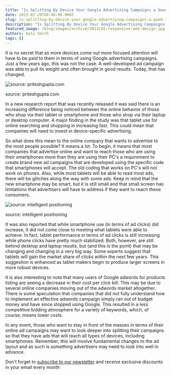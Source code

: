 ```yaml
---
title: "Is Splitting By Device Your Google Advertising Campaigns a Good Idea?"
date: 2013-02-20T04:46:00.000Z
slug: is-splitting-by-device-your-google-advertising-campaigns-a-good-idea
description: "Is Splitting By Device Your Google Advertising Campaigns a Good Idea?"
featured_image: /blog/images/archive/2013/02/responsive-web-design.jpg
authors: Katy Smith
tags: []
---
```


It is no secret that as more devices come out more focused attention will have to be paid to them in terms of using Google advertising campaigns. Just a few years ago, this was not the case. A well-developed ad campaign was able to pull its weight and often brought in good results. Today, that has changed.

![source: priteshgupta.com](/blog/images/archive/2013/02/responsive-web-design.jpg)

source: priteshgupta.com

In a new research report that was recently released it was said there is an increasing difference being noticed between the online behavior of those who shop via their tablet or smartphone and those who shop via their laptop or desktop computer. A major finding in the study was that tablet use for online searching and shopping in increasing fast. This could mean that companies will need to invest in device-specific advertising.

So what does this mean to the online company that wants to advertise to the most people possible? It means a lot. To begin, it means that most companies that advertise online and want to reach those who are using their smartphones more than they are using their PC's a requirement to create brand new ad campaigns that are developed using the specific code that smartphones will accept. The old coding that works on PC's will not work on phones. Also, while most tablets will be able to read most ads, there will be glitches along the way with some ads. Keep in mind that the new smartphone may be smart, but it is still small and that small screen has limitations that advertisers will have to address if they want to reach these consumers.

![source: intelligent positioning](/blog/images/archive/2013/02/forecast-20142-intelligent-positioning.jpg)

source: intelligent positioning

It was also reported that while smartphone use (in terms of ad clicks) did increase, it did not come close to meeting what tablets were able to achieve. In fact, tablet performance in terms of ad clicks is still increasing while phone clicks have pretty much stabilized. Both, however, are still behind desktop and laptop results, but (and this is the point) that may be changing and changing in a very big way. Some experts suggest that tablets will gain the market share of clicks within the next few years. This suggestion is enhanced as tablet makers begin to produce larger screens in more robust devices.

It is also interesting to note that many users of Google adwords for products listing are seeing a decrease in their cost per click bill. This may be due to several online companies moving out of the adwords market altogether. There is some speculation that companies that did not fully understand how to implement an effective adwords campaign simply ran out of budget money and have since stopped using Google. This resulted in a less competitive bidding atmosphere for a variety of keywords, which, of course, means lower costs.

In any event, those who want to stay in front of the masses in terms of their online ad campaigns may want to look deeper into splitting their campaigns so that they have ads that will reach all types of devices, including smartphones. Remember, this will involve fundamental changes to the ad layout and as such is something advertisers may need to look into well in advance.

Don't forget to [subscribe to our newsletter](https://www.tomatoink.com/welcome/subscribe) and receive exclusive discounts in your email every month